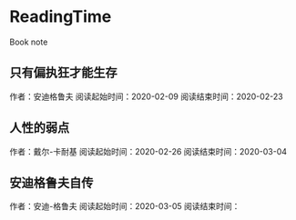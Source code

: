 # ReadingTime
Book note

## 只有偏执狂才能生存
作者：安迪格鲁夫
阅读起始时间：2020-02-09
阅读结束时间：2020-02-23

## 人性的弱点
作者：戴尔-卡耐基
阅读起始时间：2020-02-26
阅读结束时间：2020-03-04

## 安迪格鲁夫自传
作者：安迪-格鲁夫
阅读起始时间：2020-03-05
阅读结束时间：
